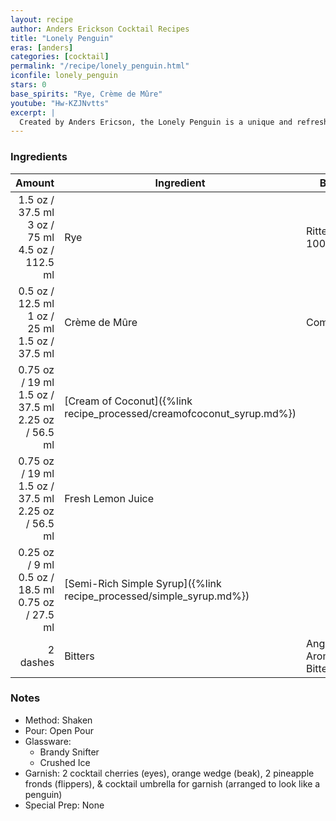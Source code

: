 ```yaml
---
layout: recipe
author: Anders Erickson Cocktail Recipes
title: "Lonely Penguin"
eras: [anders]
categories: [cocktail]
permalink: "/recipe/lonely_penguin.html"
iconfile: lonely_penguin
stars: 0
base_spirits: "Rye, Crème de Mûre"
youtube: "Hw-KZJNvtts"
excerpt: |
  Created by Anders Ericson, the Lonely Penguin is a unique and refreshing drink that combines the flavors of whiskey, lemon, blackberry, and coconut. It's a perfect choice for those who enjoy a bit of sweetness with their spirits.
---
```


### Ingredients

|   Amount | Ingredient                                                  | Brand                      |
| -------: | ----------------------------------------------------------- | -------------------------- |
|   <span class="onex active">1.5 oz / 37.5 ml</span>  <span class="twox">3 oz / 75 ml</span> <span class="threex">4.5 oz / 112.5 ml</span> | Rye                                                         | Rittenhouse 100 proof      |
|   <span class="onex active">0.5 oz / 12.5 ml</span>  <span class="twox">1 oz / 25 ml</span> <span class="threex">1.5 oz / 37.5 ml</span> | Crème de Mûre                                               | Combier                    |
|  <span class="onex active">0.75 oz / 19 ml</span>  <span class="twox">1.5 oz / 37.5 ml</span> <span class="threex">2.25 oz / 56.5 ml</span> | [Cream of Coconut]({%link recipe_processed/creamofcoconut_syrup.md%}) |                            |
|  <span class="onex active">0.75 oz / 19 ml</span>  <span class="twox">1.5 oz / 37.5 ml</span> <span class="threex">2.25 oz / 56.5 ml</span> | Fresh Lemon Juice                                           |                            |
|  <span class="onex active">0.25 oz / 9 ml</span>  <span class="twox">0.5 oz / 18.5 ml</span> <span class="threex">0.75 oz / 27.5 ml</span> | [Semi-Rich Simple Syrup]({%link recipe_processed/simple_syrup.md%})   |                            |
| 2 dashes | Bitters                                                     | Angostura Aromatic Bitters |

### Notes

- Method: Shaken
- Pour: Open Pour
- Glassware:
  - Brandy Snifter
  - Crushed Ice
- Garnish: 2 cocktail cherries (eyes), orange wedge (beak), 2 pineapple fronds (flippers), & cocktail umbrella for garnish (arranged to look like a penguin)
- Special Prep: None
